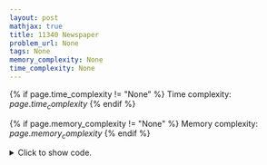 ```yaml
---
layout: post
mathjax: true
title: 11340 Newspaper
problem_url: None
tags: None
memory_complexity: None
time_complexity: None
---
```




{% if page.time_complexity != "None" %}
Time complexity: ${{ page.time_complexity }}$
{% endif %}

{% if page.memory_complexity != "None" %}
Memory complexity: ${{ page.memory_complexity }}$
{% endif %}

<details>
<summary>
<p style="display:inline">Click to show code.</p>
</summary>
```cpp
{% raw %}
using namespace std;
inline string format_dollar(int cents)
{
    stringstream ss;
    int dollars = cents / 100;
    cents = cents % 100;
    ss << dollars << "." << setw(2) << setfill('0') << cents << "$";
    return ss.str();
}
int main(void)
{
    int t;
    cin >> t;
    while (t--)
    {
        int k, m;
        map<char, int> value;
        string s;
        cin >> k;
        while (k--)
        {
            char c;
            cin >> c;
            cin >> value[c];
        }
        cin >> m;
        cin.ignore();
        int cents = 0;
        while (m--)
        {
            getline(cin, s);
            cents = accumulate(s.begin(), s.end(), cents, [&value](int acc, char c) {
                return acc + value[c];
            });
        }
        cout << format_dollar(cents) << endl;
    }
    return 0;
}

{% endraw %}
```
</details>

